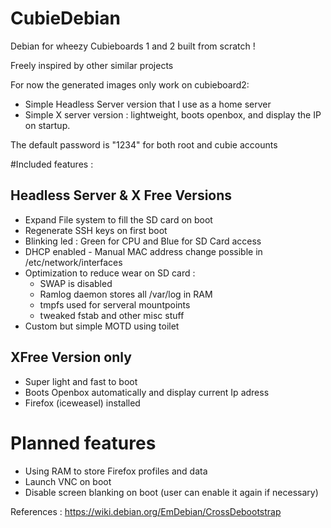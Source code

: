 CubieDebian
===========

Debian for wheezy Cubieboards 1 and 2 built from scratch !

Freely inspired by other similar projects

For now the generated images only work on cubieboard2: 
- Simple Headless Server version that I use as a home server
- Simple X server version : lightweight, boots openbox, and display the IP on startup.

The default password is "1234" for both root and cubie accounts

#Included features :
## Headless Server & X Free Versions
- Expand File system to fill the  SD card on boot
- Regenerate SSH keys on first boot
- Blinking led : Green for CPU and Blue for SD Card access
- DHCP enabled - Manual MAC address change possible in /etc/network/interfaces
- Optimization to reduce wear on SD card : 
    - SWAP is disabled
    - Ramlog daemon stores all /var/log in RAM
    - tmpfs used for serveral mountpoints
    - tweaked fstab and other misc stuff
- Custom but simple MOTD using toilet

## XFree Version only
- Super light and fast to boot
- Boots Openbox automatically and display current Ip adress
- Firefox (iceweasel) installed


# Planned features
- Using RAM to store Firefox profiles and data
- Launch VNC on boot
- Disable screen blanking on boot (user can enable it again if necessary)


References :
https://wiki.debian.org/EmDebian/CrossDebootstrap
